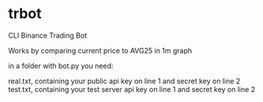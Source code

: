 # trbot

CLI Binance Trading Bot


Works by comparing current price to AVG25 in 1m graph


in a folder with bot.py you need:

real.txt, containing your public api key on line 1 and secret key on line 2
test.txt, containing your test server api key on line 1 and secret key on line 2